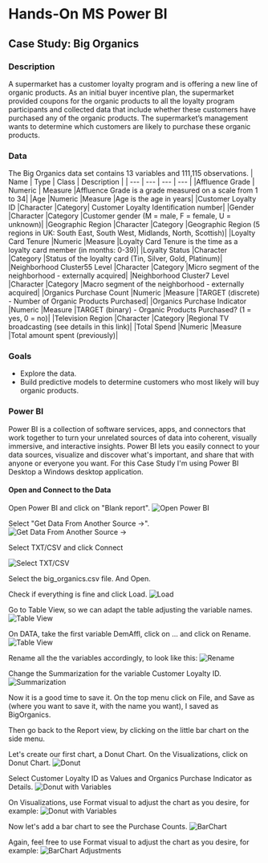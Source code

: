 # **Hands-On MS Power BI**
## **Case Study: Big Organics**
### Description
A supermarket has a customer loyalty program and is offering a new line of organic products. As an initial
buyer incentive plan, the supermarket provided coupons for the organic products to all the loyalty
program participants and collected data that include whether these customers have purchased any of the
organic products. The supermarket’s management wants to determine which customers are likely to
purchase these organic products.
### Data
The Big Organics data set contains 13 variables and 111,115 observations.
| Name | Type | Class | Description |
| --- | --- | --- | --- |
|Affluence Grade | Numeric | Measure |Affluence Grade is a grade measured on a scale from 1 to 34|
|Age |Numeric |Measure |Age is the age in years|
|Customer Loyalty ID |Character |Category| Customer Loyalty Identification number|
|Gender |Character |Category |Customer gender (M = male, F = female, U = unknown)|
|Geographic Region |Character |Category |Geographic Region (5 regions in UK: South East, South West, Midlands, North, Scottish)|
|Loyalty Card Tenure |Numeric |Measure |Loyalty Card Tenure is the time as a loyalty card member (in months: 0-39)|
|Loyalty Status |Character |Category |Status of the loyalty card (Tin, Silver, Gold, Platinum)|
|Neighborhood Cluster55 Level |Character |Category |Micro segment of the neighborhood - externally acquired|
|Neighborhood Cluster7 Level |Character |Category |Macro segment of the neighborhood - externally acquired|
|Organics Purchase Count |Numeric |Measure |TARGET (discrete) - Number of Organic Products Purchased|
|Organics Purchase Indicator |Numeric |Measure |TARGET (binary) - Organic Products Purchased? (1 = yes, 0 = no)|
|Television Region |Character |Category |Regional TV broadcasting (see details in this link)|
|Total Spend |Numeric |Measure |Total amount spent (previously)|

### Goals
* Explore the data.
* Build predictive models to determine customers who most likely will buy organic products.

### Power BI
Power BI is a collection of software services, apps, and connectors that work together to turn your unrelated sources of data into coherent, visually immersive, and interactive insights. Power BI lets you easily connect to your data sources, visualize and discover what's important, and share that with anyone or everyone you want.
For this Case Study I'm using Power BI Desktop a Windows desktop application.

#### Open and Connect to the Data
Open Power BI and click on "Blank report".
![Open Power BI](Screenshots/BigOrganics_01.png)

Select "Get Data From Another Source ->".
![Get Data From Another Source ->](Screenshots/BigOrganics_02.png)

Select TXT/CSV and click Connect

![Select TXT/CSV](Screenshots/BigOrganics_03.png)

Select the big_organics.csv file. And Open.

Check if everything is fine and click Load.
![Load](Screenshots/BigOrganics_04.png)

Go to Table View, so we can adapt the table adjusting the variable names.
![Table View](Screenshots/BigOrganics_05.png)

On DATA, take the first variable DemAffl, click on ... and click on Rename.
![Table View](Screenshots/BigOrganics_06.png)

Rename all the the variables accordingly, to look like this:
![Rename](Screenshots/BigOrganics_07.png)

Change the Summarization for the variable Customer Loyalty ID.
![Summarization](Screenshots/BigOrganics_08.png)

Now it is a good time to save it. On the top menu click on File, and Save as (where you want to save it, with the name you want), I saved as BigOrganics. 

Then go back to the Report view, by clicking on the little bar chart on the side menu.

Let's create our first chart, a Donut Chart. On the Visualizations, click on Donut Chart.
![Donut](Screenshots/BigOrganics_09.png)

Select Customer Loyalty ID as Values and Organics Purchase Indicator as Details.
![Donut with Variables](Screenshots/BigOrganics_10.png)

On Visualizations, use Format visual to adjust the chart as you desire, for example:
![Donut with Variables](Screenshots/BigOrganics_11.png)

Now let's add a bar chart to see the Purchase Counts.
![BarChart](Screenshots/BigOrganics_12.png)

Again, feel free to use Format visual to adjust the chart as you desire, for example:
![BarChart Adjustments](Screenshots/BigOrganics_13.png)

